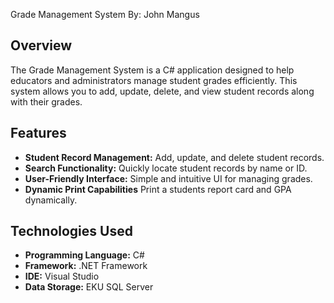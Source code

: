 Grade Management System
By: John Mangus

## Overview
The Grade Management System is a C# application designed to help educators and administrators manage student grades efficiently. 
This system allows you to add, update, delete, and view student records along with their grades. 

## Features
- **Student Record Management:** Add, update, and delete student records.
- **Search Functionality:** Quickly locate student records by name or ID.
- **User-Friendly Interface:** Simple and intuitive UI for managing grades.
- **Dynamic Print Capabilities** Print a students report card and GPA dynamically.

## Technologies Used
- **Programming Language:** C#
- **Framework:**  .NET Framework 
- **IDE:** Visual Studio
- **Data Storage:** EKU SQL Server
